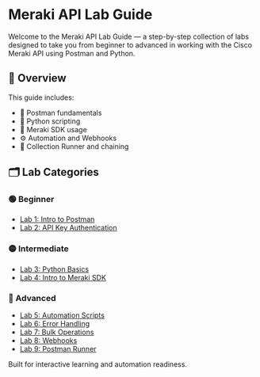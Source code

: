 # Meraki API Lab Guide

Welcome to the Meraki API Lab Guide — a step-by-step collection of labs designed to take you from beginner to advanced in working with the Cisco Meraki API using Postman and Python.

## 🔰 Overview

This guide includes:
- 📘 Postman fundamentals
- 🐍 Python scripting
- 🧪 Meraki SDK usage
- ⚙️ Automation and Webhooks
- 🚀 Collection Runner and chaining

## 🗂 Lab Categories

### 🟢 Beginner
- [Lab 1: Intro to Postman](beginner/lab1_postman_intro.md)
- [Lab 2: API Key Authentication](beginner/lab2_api_key_auth.md)

### 🟡 Intermediate
- [Lab 3: Python Basics](intermediate/lab3_python_basics.md)
- [Lab 4: Intro to Meraki SDK](intermediate/lab4_meraki_sdk_intro.md)

### 🔴 Advanced
- [Lab 5: Automation Scripts](advanced/lab5_automation_scripts.md)
- [Lab 6: Error Handling](advanced/lab6_error_handling.md)
- [Lab 7: Bulk Operations](advanced/lab7_bulk_operations.md)
- [Lab 8: Webhooks](advanced/lab8_webhooks.md)
- [Lab 9: Postman Runner](advanced/lab9_postman_runner_chained_requests.md)


Built for interactive learning and automation readiness.
